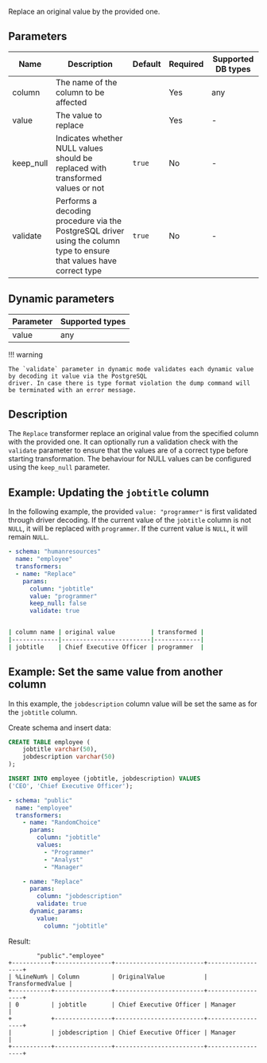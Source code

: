 Replace an original value by the provided one.

## Parameters

| Name      | Description                                                                                                                    | Default | Required | Supported DB types |
|-----------|--------------------------------------------------------------------------------------------------------------------------------|---------|----------|--------------------|
| column    | The name of the column to be affected                                                                            |         | Yes      | any                |
| value     | The value to replace                                                                                                           |         | Yes      | -                  |
| keep_null | Indicates whether NULL values should be replaced with transformed values or not                                                   | `true`  | No       | -                  |
| validate  | Performs a decoding procedure via the PostgreSQL driver using the column type to ensure that values have correct type | `true`  | No       | -                  |

## Dynamic parameters

| Parameter | Supported types |
|-----------|-----------------|
| value     | any             |

!!! warning 

    The `validate` parameter in dynamic mode validates each dynamic value by decoding it value via the PostgreSQL 
    driver. In case there is type format violation the dump command will be terminated with an error message.

## Description

The `Replace` transformer replace an original value from the specified column with the provided one. It can optionally run a validation check with the `validate` parameter to ensure that the values are of a correct type before starting transformation. The behaviour for NULL values can be configured using the `keep_null` parameter.

## Example: Updating the `jobtitle` column

In the following example, the provided `value: "programmer"` is first validated through driver decoding. If the current value of the
`jobtitle` column is not `NULL`, it will be replaced with `programmer`. If the current value is `NULL`, it will
remain `NULL`.

``` yaml title="Replace transformer example"
- schema: "humanresources"
  name: "employee"
  transformers:
  - name: "Replace"
    params:
      column: "jobtitle"
      value: "programmer"
      keep_null: false
      validate: true
```

```bash title="Expected result"

| column name | original value          | transformed |
|-------------|-------------------------|-------------|
| jobtitle    | Chief Executive Officer | programmer  |
```

## Example: Set the same value from another column

In this example, the `jobdescription` column value will be set the same as for the `jobtitle` column.  
 


Create schema and insert data:
```sql
CREATE TABLE employee (
    jobtitle varchar(50),
    jobdescription varchar(50)
);

INSERT INTO employee (jobtitle, jobdescription) VALUES
('CEO', 'Chief Executive Officer');
```

```yaml title="Replace transformer example"
- schema: "public"
  name: "employee"
  transformers:
    - name: "RandomChoice"
      params:
        column: "jobtitle"
        values:
          - "Programmer"
          - "Analyst"
          - "Manager"

    - name: "Replace"
      params:
        column: "jobdescription"
        validate: true
      dynamic_params:
        value:
          column: "jobtitle"
```

Result:

```Text
        "public"."employee"
+-----------+----------------+-------------------------+------------------+
| %LineNum% | Column         | OriginalValue           | TransformedValue |
+-----------+----------------+-------------------------+------------------+
| 0         | jobtitle       | Chief Executive Officer | Manager          |
+           +----------------+-------------------------+------------------+
|           | jobdescription | Chief Executive Officer | Manager          |
+-----------+----------------+-------------------------+------------------+
```
